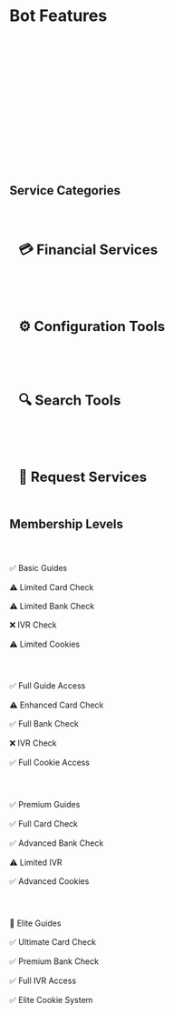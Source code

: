 # Bot Features

<div class="hero-section">
  <h1>The #1 Must Have Service for Maximizing Your Profits!</h1>
</div>

## Service Categories

<div class="service-grid">
  <div class="service-category">
    <h2>💳 Financial Services</h2>
    <div class="service-list">
      <Feature
        icon="💳"
        title="Card Check"
        details="Advanced card validation and verification services"
      />
      <Feature
        icon="🏦"
        title="Bank Check"
        details="Comprehensive bank account verification"
      />
      <Feature
        icon="🔢"
        title="BIN Checking"
        details="Bank identification number validation and lookup"
      />
      <Feature
        icon="💰"
        title="IVR Balance Checker"
        details="Automated balance verification system"
      />
    </div>
  </div>

  <div class="service-category">
    <h2>⚙️ Configuration Tools</h2>
    <div class="service-list">
      <Feature
        icon="⚙️"
        title="Bullet Configs"
        details="Streamlined configuration management"
      />
      <Feature
        icon="🛠️"
        title="Available Configs"
        details="Browse and manage system configurations"
      />
      <Feature
        icon="🔧"
        title="BAS Configs"
        details="Advanced BAS configuration tools"
      />
      <Feature
        icon="🍪"
        title="Cookie Configs"
        details="Cookie management and configuration"
      />
    </div>
  </div>

  <div class="service-category">
    <h2>🔍 Search Tools</h2>
    <div class="service-list">
      <Feature
        icon="🔍"
        title="Request ULP"
        details="Universal log processing and search"
      />
      <Feature
        icon="📬"
        title="Search Inbox"
        details="Advanced inbox search capabilities"
      />
      <Feature
        icon="🔎"
        title="Search By Request"
        details="Request-based search functionality"
      />
      <Feature
        icon="🌐"
        title="Search By Country"
        details="Geographic search filtering"
      />
    </div>
  </div>

  <div class="service-category">
    <h2>📧 Request Services</h2>
    <div class="service-list">
      <Feature
        icon="💭"
        title="Suggest Requests"
        details="Intelligent request suggestions"
      />
      <Feature
        icon="📧"
        title="Email Targets"
        details="Email targeting system"
      />
      <Feature
        icon="🍪"
        title="Cookie Targets"
        details="Cookie-based targeting tools"
      />
      <Feature
        icon="📝"
        title="Request Config"
        details="Configuration request system"
      />
    </div>
  </div>
</div>

## Membership Levels

<div class="membership-grid">
  <Card title="Basic" icon="🔵">
    <Badge type="info" text="Basic Access" />
    <ul class="feature-list">
      <li>✅ Basic Guides</li>
      <li>⚠️ Limited Card Check</li>
      <li>⚠️ Limited Bank Check</li>
      <li>❌ IVR Check</li>
      <li>⚠️ Limited Cookies</li>
    </ul>
  </Card>

  <Card title="Premium" icon="🔰">
    <Badge type="tip" text="Enhanced Access" />
    <ul class="feature-list">
      <li>✅ Full Guide Access</li>
      <li>⚠️ Enhanced Card Check</li>
      <li>✅ Full Bank Check</li>
      <li>❌ IVR Check</li>
      <li>✅ Full Cookie Access</li>
    </ul>
  </Card>

  <Card title="VIP" icon="👑">
    <Badge type="warning" text="VIP Access" />
    <ul class="feature-list">
      <li>✅ Premium Guides</li>
      <li>✅ Full Card Check</li>
      <li>✅ Advanced Bank Check</li>
      <li>⚠️ Limited IVR</li>
      <li>✅ Advanced Cookies</li>
    </ul>
  </Card>

  <Card title="Diamond" icon="💎">
    <Badge type="info" text="Ultimate Access" />
    <ul class="feature-list">
      <li>🌟 Elite Guides</li>
      <li>✅ Ultimate Card Check</li>
      <li>✅ Premium Bank Check</li>
      <li>✅ Full IVR Access</li>
      <li>✅ Elite Cookie System</li>
    </ul>
  </Card>
</div>

<style>
.hero-section {
  text-align: center;
  padding: 2rem 0;
  margin-bottom: 3rem;
  background: linear-gradient(45deg, var(--vp-c-bg-soft), var(--vp-c-bg-alt));
  border-radius: 1rem;
  border: 1px solid var(--vp-c-brand);
}

.hero-section h1 {
  background: linear-gradient(120deg, var(--vp-c-brand), var(--vp-c-brand-light));
  -webkit-background-clip: text;
  -webkit-text-fill-color: transparent;
  font-size: 2.5rem;
  margin: 0;
  padding: 0 1rem;
}

.service-grid {
  display: grid;
  gap: 2rem;
  margin: 2rem 0;
}

.service-category h2 {
  font-size: 1.5rem;
  margin-bottom: 1rem;
  padding: 0.5rem 1rem;
  background: var(--vp-c-bg-soft);
  border-radius: 0.5rem;
  color: var(--vp-c-brand);
  border-left: 4px solid var(--vp-c-brand);
}

.service-list {
  display: grid;
  grid-template-columns: repeat(auto-fit, minmax(250px, 1fr));
  gap: 1rem;
}

.membership-grid {
  display: grid;
  grid-template-columns: repeat(auto-fit, minmax(250px, 1fr));
  gap: 1.5rem;
  margin: 2rem 0;
}

.feature-list {
  list-style: none;
  padding: 0;
  margin: 1rem 0 0 0;
}

.feature-list li {
  padding: 0.5rem 0;
  border-bottom: 1px solid var(--vp-c-border);
}

.feature-list li:last-child {
  border-bottom: none;
}

:deep(.feature-box) {
  background: var(--vp-c-bg-soft);
  border: 1px solid var(--vp-c-border);
  transition: all 0.3s ease;
}

:deep(.feature-box:hover) {
  transform: translateY(-4px);
  border-color: var(--vp-c-brand);
  box-shadow: 0 8px 16px rgba(0, 229, 255, 0.1);
}

:deep(.feature-title) {
  background: linear-gradient(120deg, var(--vp-c-brand), var(--vp-c-brand-dark));
  -webkit-background-clip: text;
  -webkit-text-fill-color: transparent;
}

:deep(.feature-details) {
  color: var(--vp-c-text-2);
}

@media (max-width: 768px) {
  .service-list {
    grid-template-columns: 1fr;
  }
  
  .membership-grid {
    grid-template-columns: 1fr;
  }
  
  .hero-section h1 {
    font-size: 2rem;
  }
}
</style>